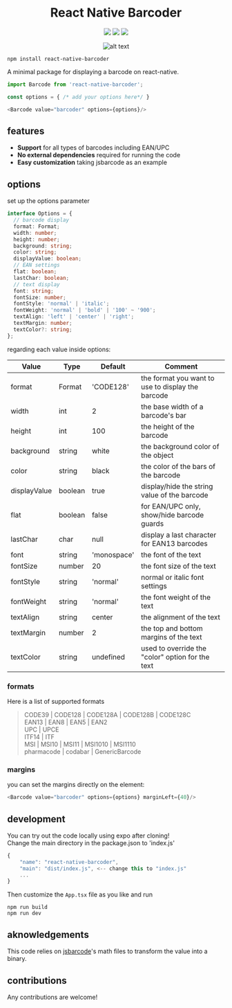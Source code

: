 <h1 align="center">React Native Barcoder</h1>

<div align="center">
    
![](https://img.shields.io/npm/v/react-native-barcoder)
![](https://img.shields.io/npm/dm/react-native-barcoder)
![](https://img.shields.io/github/languages/code-size/TheBlindHawk/react-native-barcoder)

</div>

<div align="center">

![alt text](https://github.com/TheBlindHawk/react-native-barcoder/blob/main/docs/sample.png?raw=true)

</div>

```
npm install react-native-barcoder
```

A minimal package for displaying a barcode on react-native.

```typescript
import Barcode from 'react-native-barcoder';

const options = { /* add your options here*/ }

<Barcode value="barcoder" options={options}/>
```

## features

- **Support** for all types of barcodes including EAN/UPC
- **No external dependencies** required for running the code
- **Easy customization** taking jsbarcode as an example

## options

set up the options parameter

```typescript
interface Options = {
  // barcode display
  format: Format;
  width: number;
  height: number;
  background: string;
  color: string;
  displayValue: boolean;
  // EAN settings
  flat: boolean;
  lastChar: boolean;
  // text display
  font: string;
  fontSize: number;
  fontStyle: 'normal' | 'italic';
  fontWeight: 'normal' | 'bold' | '100' ~ '900';
  textAlign: 'left' | 'center' | 'right';
  textMargin: number;
  textColor?: string;
};
```

regarding each value inside options:

| Value         | Type      | Default     | Comment        |
| ------------- | --------- | ----------- | -------------- |
| format        | Format    | 'CODE128'   | the format you want to use to display the barcode  |
| width         | int       | 2           | the base width of a barcode's bar                  |
| height        | int       | 100         | the height of the barcode                          |
| background    | string    | white       | the background color of the object                 |
| color         | string    | black       | the color of the bars of the barcode               |
| displayValue  | boolean   | true        | display/hide the string value of the barcode       |
| flat          | boolean   | false       | for EAN/UPC only, show/hide barcode guards         |
| lastChar      | char      | null        | display a last character for EAN13 barcodes        |
| font          | string    | 'monospace' | the font of the text                               |
| fontSize      | number    | 20          | the font size of the text                          |
| fontStyle     | string    | 'normal'    | normal or italic font settings                     |
| fontWeight    | string    | 'normal'    | the font weight of the text                        |
| textAlign     | string    | center      | the alignment of the text                          |
| textMargin    | number    | 2           | the top and bottom margins of the text             |
| textColor     | string    | undefined   | used to override the "color" option for the text   |

### formats

Here is a list of supported formats
> CODE39 | CODE128 | CODE128A | CODE128B | CODE128C  
> EAN13 | EAN8 | EAN5 | EAN2  
> UPC | UPCE  
> ITF14 | ITF  
> MSI | MSI10 | MSI11 | MSI1010 | MSI1110  
> pharmacode | codabar | GenericBarcode  

### margins

you can set the margins directly on the element:
```typescript
<Barcode value="barcoder" options={options} marginLeft={40}/>
```

## development

You can try out the code locally using expo after cloning!  
Change the main directory in the package.json to 'index.js'
```js
{
    "name": "react-native-barcoder",
    "main": "dist/index.js", <-- change this to "index.js"
    ...
}
```
Then customize the ```App.tsx``` file as you like and run
```
npm run build
npm run dev
```
## aknowledgements

This code relies on [jsbarcode](https://github.com/lindell/JsBarcode/blob/master/README.md#options)'s math files to transform the value into a binary.

## contributions

Any contributions are welcome!
